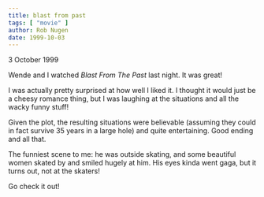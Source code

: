 ```yaml
---
title: blast from past
tags: [ "movie" ]
author: Rob Nugen
date: 1999-10-03
---
```


<p class=date>3 October 1999</p>

Wende and I watched <em>Blast From The Past</em> last night.  It was great!

I was actually pretty surprised at how well I liked it.  I thought it
would just be a cheesy romance thing, but I was laughing at the
situations and all the wacky funny stuff!

Given the plot, the resulting situations were believable (assuming
they could in fact survive 35 years in a large hole) and quite
entertaining.  Good ending and all that.

The funniest scene to me: he was outside skating, and some beautiful
women skated by and smiled hugely at him.  His eyes kinda went gaga,
but it turns out, not at the skaters!

Go check it out!
